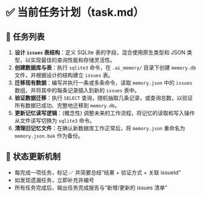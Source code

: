 # ✅ 当前任务计划（task.md）

## 📌 任务列表
1.  **设计 `issues` 表结构**：定义 SQLite 表的字段，混合使用原生类型和 JSON 类型，以实现最佳的查询性能和存储灵活性。
2.  **创建数据库与表**：执行 `sqlite3` 命令，在 `.ai_memory/` 目录下创建 `memory.db` 文件，并根据设计的结构建立 `issues` 表。
3.  **迁移现有数据**：编写并执行一条或多条命令，读取 `memory.json` 中的 `issues` 数组，并将其中的每条记录插入到新的 `issues` 表中。
4.  **验证数据迁移**：执行 `SELECT` 查询，随机抽取几条记录，或查询总数，以验证所有数据已成功、完整地迁移到 `memory.db`。
5.  **更新记忆读写逻辑**：(概念性) 调整未来的工作流程，将记忆的读取和写入操作从文件读写切换为 `sqlite3` 命令。
6.  **清理旧记忆文件**：在确认新数据库工作正常后，将 `memory.json` 重命名为 `memory.json.bak` 作为备份。

## 🧾 状态更新机制
- 每完成一项任务，标记 ✅ 并简要总结“结果 + 验证方式 + 关联 issueId”
- 如发现遗漏任务，立即补充并编号
- 所有任务完成后，输出任务完成报告与“新增/更新的 issues 清单”